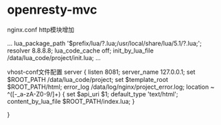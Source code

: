 # openresty-mvc
nginx.conf
http模块增加

...
    lua_package_path '$prefix/lua/?.lua;/usr/local/share/lua/5.1/?.lua;';
    resolver 8.8.8.8;
    lua_code_cache off;
    init_by_lua_file /data/lua_code/project/init.lua;
...


vhost-conf文件配置
server {
        listen       8081;
        server_name  127.0.0.1;
        set $ROOT_PATH /data/lua_code/project;
        set $template_root $ROOT_PATH/html;
        error_log /data/log/nginx/project_error.log;
        location ~ ^([-_a-zA-Z0-9/]+) {
                set $api_uri $1;
                default_type 'text/html';
                content_by_lua_file $ROOT_PATH/index.lua;
        }

}
